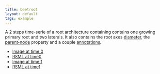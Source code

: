 ```yaml
---
title: beetroot
layout: default
tags: example
---
```


A 2 steps time-serie of a root architecture containing contains one growing primary root and two laterals. It also contains the root axes [diameter][], the [parent-node][] property and a couple [annotations][].

  - [Image at time 0](/images/examples/beetroot/beetroot_0.png)
  - [RSML at time0](/images/examples/beetroot/beetroot_0.rsml)
  - [Image at time 1](/images/examples/beetroot/beetroot_1.png)
  - [RSML at time1](/images/examples/beetroot/beetroot_1.rsml)
  
[diameter]: /format/thesaurus#diameter
[parent-node]: /format/thesaurus#parent-node-root
[annotations]: /format/scene#annotations

